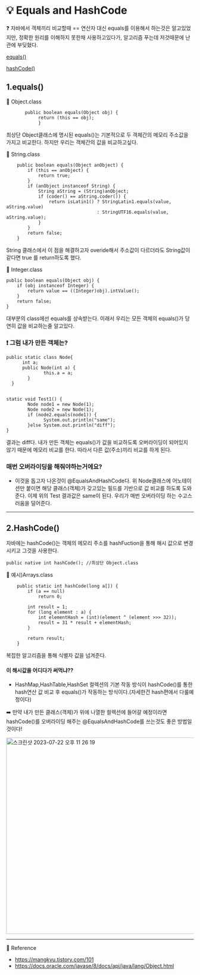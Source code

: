 # 💡 Equals and HashCode

❓ 자바에서 객체끼리 비교할때 == 연산자 대신 equals를 이용해서 하는것은 알고있었지만, 정확한 원리를 이해하지 못한채 사용하고있다가, 알고리즘 푸는데 저것때문에 난관에 부딪혔다.

[equals()](1.equals())

[hashCode()](2.HashCode())

## 1.equals()

📑 Object.class

           public boolean equals(Object obj) {
                return (this == obj);
                }
                
최상단 Object클래스에 명시된 equals()는 기본적으로 두 객체간의 메모리 주소값을 가지고 비교한다. 하지만 우리는 객체간의 값을 비교하고싶다. 

📑 String.class

        public boolean equals(Object anObject) {
            if (this == anObject) {
                return true;
            }
            if (anObject instanceof String) {
                String aString = (String)anObject;
                if (coder() == aString.coder()) {
                    return isLatin1() ? StringLatin1.equals(value, aString.value)
                                      : StringUTF16.equals(value, aString.value);
                }
            }
            return false;
        }
String 클래스에서 이 점을 해결하고자 overide해서 주소값이 다르더라도 String값이 같다면 true 를 return하도록 했다. 

📘 Integer.class

    public boolean equals(Object obj) {
        if (obj instanceof Integer) {
            return value == ((Integer)obj).intValue();
        }
        return false;
    }
           
대부분의 class에선 equals를 상속받는다. 이래서 우리는 모든 객체의 equals()가 당연히 값을 비교하는줄 알고있다. 

### ❗ 그럼 내가 만든 객체는?

    public static class Node{
 	      int a;
	      public Node(int a) {
			      this.a = a;
		    }
	  }


   	static void Test1() {
    		Node node1 = new Node(1);
		    Node node2 = new Node(1);
		    if (node2.equals(node1)) {
			      System.out.println("same");
		    }else System.out.println("diff");
    }

결과는 diff다. 내가 만든 객체는 equals()가 값을 비교하도록 오버라이딩이 되어있지 않기 때문에 메모리 비교를 한다. 따라서 다른 값(주소)끼리 비교를 하게 된다. 

### 매번 오버라이딩을 해줘야하는거에요?

- 이것을 돕고자 나온것이 @EqualsAndHashCode다. 위 Node클래스에 어노테이션만 붙이면 해당 클래스(객체)가 갖고있는 필드를 기반으로 값 비교를 하도록 도와준다. 이제 위의 Test 결과값은 same이 된다. 우리가 매번 오버라이딩 하는 수고스러움을 덜어준다. 

---

## 2.HashCode()

자바에는 hashCode()는 객체의 메모리 주소를 hashFuction을 통해 해시 값으로 변경시키고 그것을 사용한다.

    public native int hashCode(); //최상단 Object.class 

📑 예시)Arrays.class

        public static int hashCode(long a[]) {
            if (a == null)
                return 0;

            int result = 1;
            for (long element : a) {
                int elementHash = (int)(element ^ (element >>> 32));
                result = 31 * result + elementHash;
            }
        
            return result;
        }
복잡한 알고리즘을 통해 식별자 값을 넘겨준다.
#### 이 해시값을 어디다가 써먹냐??

- HashMap,HashTable,HashSet 컬렉션의 기본 작동 방식이 hashCode()를 통한 hash연산 값 비교 후 equals()가 작동하는 방식이다.(자세한건 hash편에서 다룰예정이다)

➡️ 만약 내가 만든 클래스(객체)가 위에 나열한 컬렉션에 들어갈 예정이라면 hashCode()를 오버라이딩 해주는 @EqualsAndHashCode를 쓰는것도 좋은 방법일것이다!

<img width="526" alt="스크린샷 2023-07-22 오후 11 26 19" src="https://github.com/YongNyeo/TIL/assets/109174778/b27e941a-e8ad-49bc-badb-de74029a4771">

---

📘 Reference
- https://mangkyu.tistory.com/101
- https://docs.oracle.com/javase/8/docs/api/java/lang/Object.html

